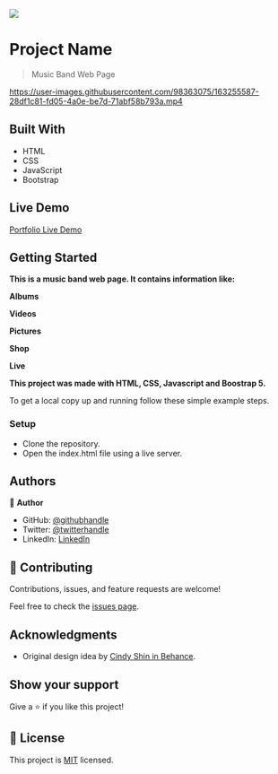 ![](https://img.shields.io/badge/Microverse-blueviolet)

# Project Name

> Music Band Web Page


https://user-images.githubusercontent.com/98363075/163255587-28df1c81-fd05-4a0e-be7d-71abf58b793a.mp4



## Built With

- HTML
- CSS
- JavaScript
- Bootstrap

## Live Demo

[Portfolio Live Demo](https://santiago220991.github.io/Music-Band-Web-Page/)

## Getting Started

**This is a music band web page. It contains information like:**

**Albums**

**Videos**

**Pictures**

**Shop**

**Live**


**This project was made with HTML, CSS, Javascript and Boostrap 5.**


To get a local copy up and running follow these simple example steps.


### Setup

- Clone the repository.
- Open the index.html file using a live server.


## Authors

👤 **Author**

- GitHub: [@githubhandle](https://github.com/Santiago220991) 
- Twitter: [@twitterhandle](https://twitter.com/SanCardenas10)
- LinkedIn: [LinkedIn](https://www.linkedin.com/in/santiago-cárdenas-671043160/)


## 🤝 Contributing

Contributions, issues, and feature requests are welcome!

Feel free to check the [issues page](https://github.com/Santiago220991/Music-Band-Web-Page/issues).

## Acknowledgments

- Original design idea by [Cindy Shin in Behance](https://www.behance.net/adagio07).

## Show your support

Give a ⭐️ if you like this project!

## 📝 License

This project is [MIT](./MIT.md) licensed.
